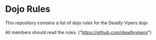 Dojo Rules
==========

This repository contains a list of dojo rules for the Deadly Vipers dojo

All members should read the rules. ("https://github.com/deadlyvipers")
